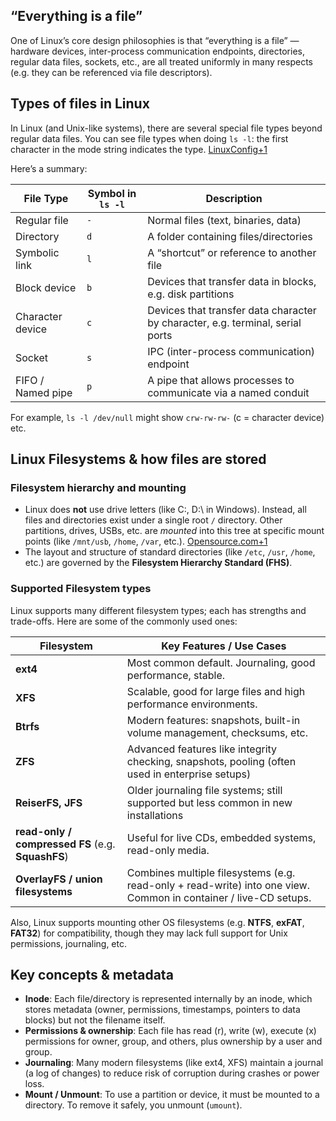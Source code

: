 ## “Everything is a file”

One of Linux’s core design philosophies is that “everything is a file” — hardware devices, inter-process communication endpoints, directories, regular data files, sockets, etc., are all treated uniformly in many respects (e.g. they can be referenced via file descriptors).
## Types of files in Linux

In Linux (and Unix-like systems), there are several special file types beyond regular data files. You can see file types when doing `ls -l`: the first character in the mode string indicates the type. [LinuxConfig+1](https://linuxconfig.org/identifying-file-types-in-linux?utm_source=chatgpt.com)

Here’s a summary:

| File Type         | Symbol in `ls -l` | Description                                                                    |
| ----------------- | ----------------- | ------------------------------------------------------------------------------ |
| Regular file      | `-`               | Normal files (text, binaries, data)                                            |
| Directory         | `d`               | A folder containing files/directories                                          |
| Symbolic link     | `l`               | A “shortcut” or reference to another file                                      |
| Block device      | `b`               | Devices that transfer data in blocks, e.g. disk partitions                     |
| Character device  | `c`               | Devices that transfer data character by character, e.g. terminal, serial ports |
| Socket            | `s`               | IPC (inter-process communication) endpoint                                     |
| FIFO / Named pipe | `p`               | A pipe that allows processes to communicate via a named conduit                |

For example, `ls -l /dev/null` might show `crw-rw-rw-` (c = character device) etc.

## Linux Filesystems & how files are stored
###  Filesystem hierarchy and mounting

- Linux does **not** use drive letters (like C:, D:\ in Windows). Instead, all files and directories exist under a single root `/` directory. Other partitions, drives, USBs, etc. are _mounted_ into this tree at specific mount points (like `/mnt/usb`, `/home`, `/var`, etc.). [Opensource.com+1](https://opensource.com/life/16/10/introduction-linux-filesystems?utm_source=chatgpt.com)
- The layout and structure of standard directories (like `/etc`, `/usr`, `/home`, etc.) are governed by the **Filesystem Hierarchy Standard (FHS)**.

### Supported Filesystem types

Linux supports many different filesystem types; each has strengths and trade-offs.
Here are some of the commonly used ones:

| Filesystem                                        | Key Features / Use Cases                                                                                         |
| ------------------------------------------------- | ---------------------------------------------------------------------------------------------------------------- |
| **ext4**                                          | Most common default. Journaling, good performance, stable.                                                       |
| **XFS**                                           | Scalable, good for large files and high performance environments.                                                |
| **Btrfs**                                         | Modern features: snapshots, built-in volume management, checksums, etc.                                          |
| **ZFS**                                           | Advanced features like integrity checking, snapshots, pooling (often used in enterprise setups)                  |
| **ReiserFS, JFS**                                 | Older journaling file systems; still supported but less common in new installations                              |
| **read-only / compressed FS** (e.g. **SquashFS**) | Useful for live CDs, embedded systems, read-only media.                                                          |
| **OverlayFS / union filesystems**                 | Combines multiple filesystems (e.g. read-only + read-write) into one view. Common in container / live-CD setups. |

Also, Linux supports mounting other OS filesystems (e.g. **NTFS**, **exFAT**, **FAT32**) for compatibility, though they may lack full support for Unix permissions, journaling, etc.


## Key concepts & metadata

- **Inode**: Each file/directory is represented internally by an inode, which stores metadata (owner, permissions, timestamps, pointers to data blocks) but not the filename itself.
- **Permissions & ownership**: Each file has read (r), write (w), execute (x) permissions for owner, group, and others, plus ownership by a user and group.
- **Journaling**: Many modern filesystems (like ext4, XFS) maintain a journal (a log of changes) to reduce risk of corruption during crashes or power loss.
- **Mount / Unmount**: To use a partition or device, it must be mounted to a directory. To remove it safely, you unmount (`umount`).

